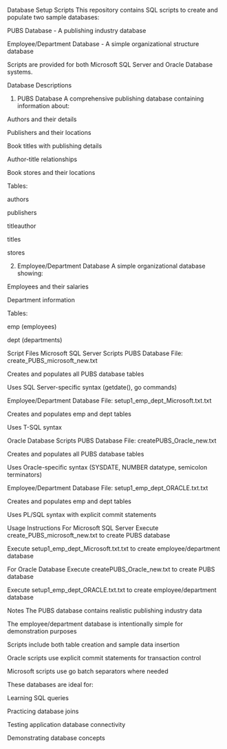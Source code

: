 Database Setup Scripts
This repository contains SQL scripts to create and populate two sample databases:

PUBS Database - A publishing industry database

Employee/Department Database - A simple organizational structure database

Scripts are provided for both Microsoft SQL Server and Oracle Database systems.

Database Descriptions
1. PUBS Database
A comprehensive publishing database containing information about:

Authors and their details

Publishers and their locations

Book titles with publishing details

Author-title relationships

Book stores and their locations

Tables:

authors

publishers

titleauthor

titles

stores

2. Employee/Department Database
A simple organizational database showing:

Employees and their salaries

Department information

Tables:

emp (employees)

dept (departments)

Script Files
Microsoft SQL Server Scripts
PUBS Database
File: create_PUBS_microsoft_new.txt

Creates and populates all PUBS database tables

Uses SQL Server-specific syntax (getdate(), go commands)

Employee/Department Database
File: setup1_emp_dept_Microsoft.txt.txt

Creates and populates emp and dept tables

Uses T-SQL syntax

Oracle Database Scripts
PUBS Database
File: createPUBS_Oracle_new.txt

Creates and populates all PUBS database tables

Uses Oracle-specific syntax (SYSDATE, NUMBER datatype, semicolon terminators)

Employee/Department Database
File: setup1_emp_dept_ORACLE.txt.txt

Creates and populates emp and dept tables

Uses PL/SQL syntax with explicit commit statements

Usage Instructions
For Microsoft SQL Server
Execute create_PUBS_microsoft_new.txt to create PUBS database

Execute setup1_emp_dept_Microsoft.txt.txt to create employee/department database

For Oracle Database
Execute createPUBS_Oracle_new.txt to create PUBS database

Execute setup1_emp_dept_ORACLE.txt.txt to create employee/department database

Notes
The PUBS database contains realistic publishing industry data

The employee/department database is intentionally simple for demonstration purposes

Scripts include both table creation and sample data insertion

Oracle scripts use explicit commit statements for transaction control

Microsoft scripts use go batch separators where needed

These databases are ideal for:

Learning SQL queries

Practicing database joins

Testing application database connectivity

Demonstrating database concepts


